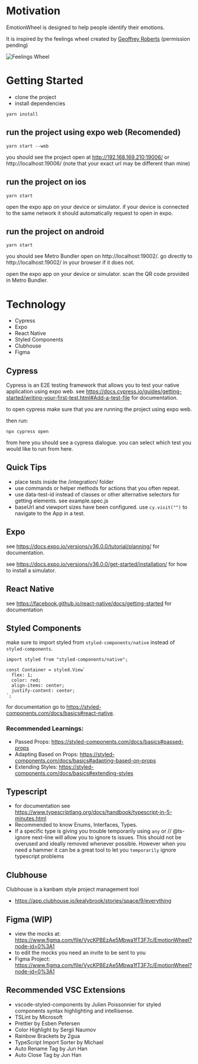 # Motivation
EmotionWheel is designed to help people identify their emotions.

It is inspired by the feelings wheel created by [Geoffrey Roberts](https://imgur.com/tCWChf6) (permission pending)

![Feelings Wheel](https://i.imgur.com/tCWChf6.jpg)

# Getting Started
- clone the project
- install dependencies
```
yarn install
```

## run the project using expo web (Recomended)
```
yarn start --web
```
you should see the project open at http://192.168.169.210:19006/ or http://localhost:19006/ (note that your exact url may be different than mine)
## run the project on ios
```
yarn start
```
open the expo app on your device or simulator. if your device is connected to the same network it should automatically request to open in expo.

## run the project on android
```
yarn start
```
you should see Metro Bundler open on http://localhost:19002/. go directly to http://localhost:19002/ in your browser if it does not.

open the expo app on your device or simulator. scan the QR code provided in Metro Bundler.

# Technology
- Cypress
- Expo
- React Native
- Styled Components
- Clubhouse
- Figma
## Cypress
Cypress is an E2E testing framework that allows you to test your native application using expo web.
see https://docs.cypress.io/guides/getting-started/writing-your-first-test.html#Add-a-test-file for documentation.

to open cypress make sure that you are running the project using expo web.

then run:
```
npx cypress open
```

from here you should see a cypress dialogue. you can select which test you would like to run from here.

## Quick Tips
- place tests inside the /integration/ folder
- use commands or helper methods for actions that you often repeat.
- use data-test-id instead of classes or other alternative selectors for getting elements. see example.spec.js
- baseUrl and viewport sizes have been configured. use `cy.visit("")` to navigate to the App in a test.
## Expo
see https://docs.expo.io/versions/v36.0.0/tutorial/planning/ for documentation.

see https://docs.expo.io/versions/v36.0.0/get-started/installation/ for how to install a simulator.
## React Native
see https://facebook.github.io/react-native/docs/getting-started for documentation
## Styled Components
make sure to import styled from `styled-components/native` instead of `styled-components`.

```tsx
import styled from "styled-components/native";

const Container = styled.View`
  flex: 1;
  color: red;
  align-items: center;
  justify-content: center;
`;
```

for documentation go to https://styled-components.com/docs/basics#react-native.

### Recommended Learnings:
- Passed Props: https://styled-components.com/docs/basics#passed-props
- Adapting Based on Props: https://styled-components.com/docs/basics#adapting-based-on-props
- Extending Styles: https://styled-components.com/docs/basics#extending-styles

## Typescript
- for documentation see https://www.typescriptlang.org/docs/handbook/typescript-in-5-minutes.html
- Recommended to know Enums, Interfaces, Types.
- If a specific type is giving you trouble temporarily using `any` or // @ts-ignore next-line will allow you to ignore ts issues. This should not be overused and ideally removed whenever possible. However when you need a hammer it can be a great tool to let you `temporarily` ignore typescript problems

## Clubhouse
Clubhouse is a kanbam style project management tool

- https://app.clubhouse.io/kealybrook/stories/space/9/everything

## Figma (WIP)
- view the mocks at: https://www.figma.com/file/VycKPBEzAe5Mbwa1fT3F7c/EmotionWheel?node-id=0%3A1
- to edit the mocks you need an invite to be sent to you
- Figma Project: https://www.figma.com/file/VycKPBEzAe5Mbwa1fT3F7c/EmotionWheel?node-id=0%3A1

## Recommended VSC Extensions
- vscode-styled-components by Julien Poissonnier for styled components syntax highlighting and intellisense.
- TSLint by Microsoft
- Prettier by Esben Petersen
- Color Highlight by Sergii Naumov
- Rainbow Brackets by 2gua
- TypeScript Import Sorter by Michael
- Auto Rename Tag by Jun Han
- Auto Close Tag by Jun Han